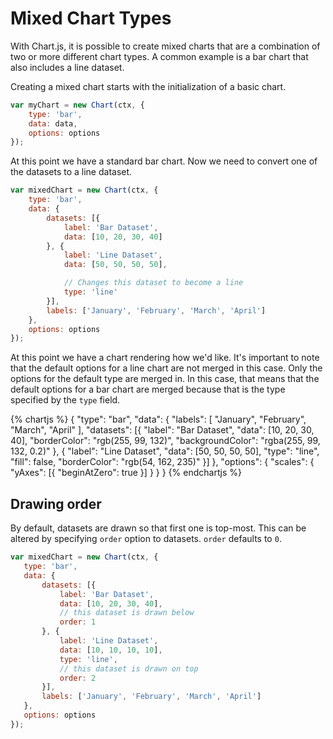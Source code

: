 # Mixed Chart Types

With Chart.js, it is possible to create mixed charts that are a combination of two or more different chart types. A common example is a bar chart that also includes a line dataset.

Creating a mixed chart starts with the initialization of a basic chart.

```javascript
var myChart = new Chart(ctx, {
    type: 'bar',
    data: data,
    options: options
});
```

At this point we have a standard bar chart. Now we need to convert one of the datasets to a line dataset.

```javascript
var mixedChart = new Chart(ctx, {
    type: 'bar',
    data: {
        datasets: [{
            label: 'Bar Dataset',
            data: [10, 20, 30, 40]
        }, {
            label: 'Line Dataset',
            data: [50, 50, 50, 50],

            // Changes this dataset to become a line
            type: 'line'
        }],
        labels: ['January', 'February', 'March', 'April']
    },
    options: options
});
```

At this point we have a chart rendering how we'd like. It's important to note that the default options for a line chart are not merged in this case. Only the options for the default type are merged in. In this case, that means that the default options for a bar chart are merged because that is the type specified by the `type` field.

{% chartjs %}
{
    "type": "bar",
    "data": {
        "labels": [
            "January",
            "February",
            "March",
            "April"
        ],
        "datasets": [{
            "label": "Bar Dataset",
            "data": [10, 20, 30, 40],
            "borderColor": "rgb(255, 99, 132)",
            "backgroundColor": "rgba(255, 99, 132, 0.2)"
        }, {
            "label": "Line Dataset",
            "data": [50, 50, 50, 50],
            "type": "line",
            "fill": false,
            "borderColor": "rgb(54, 162, 235)"
        }]
    },
    "options": {
        "scales": {
            "yAxes": [{
                "beginAtZero": true
            }]
        }
    }
}
{% endchartjs %}

## Drawing order

 By default, datasets are drawn so that first one is top-most. This can be altered by specifying `order` option to datasets. `order` defaults to `0`.

 ```javascript
var mixedChart = new Chart(ctx, {
    type: 'bar',
    data: {
        datasets: [{
            label: 'Bar Dataset',
            data: [10, 20, 30, 40],
            // this dataset is drawn below
            order: 1
        }, {
            label: 'Line Dataset',
            data: [10, 10, 10, 10],
            type: 'line',
            // this dataset is drawn on top
            order: 2
        }],
        labels: ['January', 'February', 'March', 'April']
    },
    options: options
});
```
